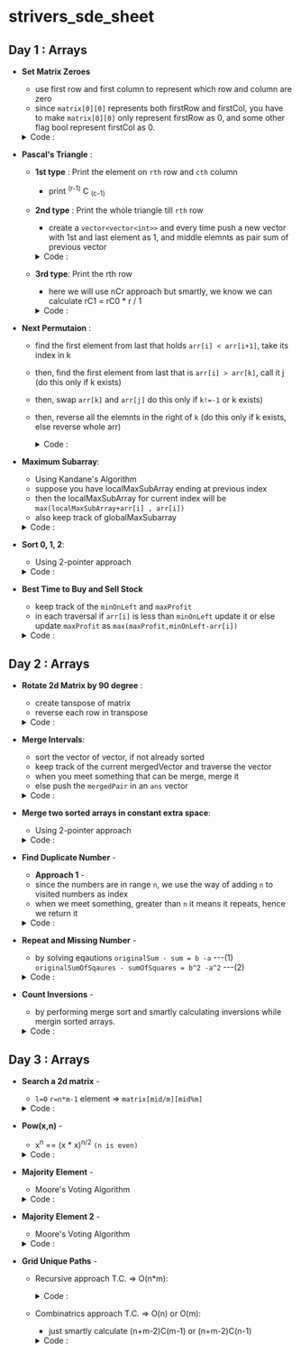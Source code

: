 # strivers_sde_sheet

## Day 1 : Arrays

- **Set Matrix Zeroes**
  - use first row and first column to represent which row and column are zero
  - since `matrix[0][0]` represents both firstRow and firstCol, you have to make `matrix[0][0]` only represent firstRow as 0, and some other flag bool represent firstCol as 0.
  <details>
  <summary>Code :</summary>
  <br>
  
  
  ```c++
    void setZeroes(vector<vector<int>>& matrix) {
        int n=matrix.size();
        int m=matrix[0].size();
        
        bool col=1;
        
        
        for(int i=0;i<n;i++){
            for(int j=0;j<m;j++){
                
                if(matrix[i][j]==0){
                    if(j==0){
                        col=0;
                    }else{
                        matrix[0][j]=0;
                        matrix[i][0]=0;
                    }
                    
                }
            }
            
        }
        
        
        for(int i=n-1;i>=0;i--){
            for(int j=m-1;j>0;j--){
                
                if(matrix[i][0]==0)
                    matrix[i][j]=0;
                
                if(matrix[0][j]==0)
                    matrix[i][j]=0;
            }
        }
        
        
        if(!col){
            for(int i=0;i<n;i++)
              matrix[i][0]=0;
        }
        
   }
  ```
  </details>
  
- **Pascal's Triangle** :
  - **1st type** : Print the element on `rth` row and `cth` column 
    - print  <sup>(r-1)</sup> C <sub>(c-1)</sub>
  
  - **2nd type** : Print the whole triangle till `rth` row
    - create a `vector<vector<int>>` and every time push a new vector with 1st and last element as 1, and middle elemnts as pair sum of previous vector
    <details>
    <summary>Code :</summary>
    <br>
  
  
    ```c++
    vector<vector<int>> generate(int numRows) {
        vector<vector<int>> pt;
        pt.push_back(vector<int>());
        pt[0].push_back(1);
        
        if(numRows==1){
            return pt;
        }else{
            pt.push_back(vector<int>());
            pt[1].push_back(1);
            pt[1].push_back(1);
            
            for(int i=3;i<=numRows;i++){
                pt.push_back(vector<int>());
                pt[i-1].push_back(1);
                
                for(auto it=pt[i-2].begin();it!=(pt[i-2].end()-1);it++){
                    int sum = *it + *(it+1);
                    pt[i-1].push_back(sum);
                }
                
                pt[i-1].push_back(1);
            }
            
            return pt;
        }
      }
    ```
  </details>
      
  - **3rd type**: Print the rth row
      - here we will use nCr approach but smartly, we know we can calculate rC1 = rC0 * r / 1
      <details>
      <summary>Code :</summary>
      <br>
  
  
      ```c++
      vector<int> getRow(int rowIndex) {
        vector<int> temp={1};
        for(int i=1;i<=rowIndex;i++){
           long long newTerm = (((long long)temp.back())*((long long)(rowIndex-i+1)))/i;
           temp.push_back(newTerm);
        }
        
        return temp;
        
      }
      ```
    </details>

- **Next Permutaion** :
  - find the first element from last that holds `arr[i] < arr[i+1]`, take its index in k
  - then, find the first element from last that is `arr[i] > arr[k]`, call it j (do this only if k exists)
  - then, swap `arr[k]` and `arr[j]` do this only if `k!=-1` or k exists)
  - then, reverse all the elemnts in the right of `k` (do this only if k exists, else reverse whole arr)
    <details>
    <summary>Code :</summary>
    <br>
  
  
    ```c++
    void nextPermutation(vector<int>& nums) {
          int n=nums.size();
        
          int k=-1;
        
          for(int i=n-2;i>=0;i--){
            if(nums[i]<nums[i+1])
            {
                k=i;
                break;
            }
          }
        
          if(k!=-1){
            int j=-1;
            
            for(int i=n-1;i>=k;i--){
                if(nums[i]>nums[k])
                {
                    j=i;
                    break;
                }
            }
            
            swap(nums[k],nums[j]);
            reverse(nums.begin()+k+1,nums.end());
            
          }
          else{
              reverse(nums.begin(),nums.end());
          }
        
        }
    ```
    </details>
        
- **Maximum Subarray**:
  - Using Kandane's Algorithm
  - suppose you have localMaxSubArray ending at previous index
  - then the localMaxSubArray for current index will be `max(localMaxSubArray+arr[i] , arr[i])`
  - also keep track of globalMaxSubarray
  <details>
  <summary>Code :</summary>
  <br>
  
  
  ```c++
  int maxSubArray(vector<int>& nums) {
        int n=nums.size();
        
        int sum=INT_MIN,localSum=0;
        
        
        for(int i=0;i<n;i++){
            if(nums[i]>=(localSum+nums[i])){
                localSum=nums[i];
            }else{
                localSum+=nums[i];
            }
            sum=max(localSum,sum);
            
            // cout<<localSum<<" "<<sum<<endl;
            
        }
        
        return sum;
    }
  ```
  </details>

- **Sort 0, 1, 2**:
  - Using 2-pointer approach
  <details>
  <summary>Code :</summary>
  <br>
  
  
  ```c++
  void sortColors(vector<int>& nums) {
        int n=nums.size();
        int i=0,j=n-1;
        
        while(i<j){
            if(nums[i]!=2){
                i++;
                continue;
            }
            
            if(nums[j]==2)
            {
                j--;
                continue;
            }
            
            swap(nums[i],nums[j]);
            
        }
        
        i=0;
        for(int k=0;k<n;k++){
            if(nums[k]==2)
            {
                j=k-1;
                break;
            }
        }
        
        while(i<j){
            if(nums[i]!=1){
                i++;
                continue;
            }
            
            if(nums[j]!=0)
            {
                j--;
                continue;
            }
            
            swap(nums[i],nums[j]);
        }
    }
  ```
  </details>  

- **Best Time to Buy and Sell Stock**
  - keep track of the `minOnLeft` and `maxProfit`
  - in each traversal if `arr[i]` is less than `minOnLeft` update it or else update `maxProfit` as `max(maxProfit,minOnLeft-arr[i])`
   <details>
  <summary>Code :</summary>
  <br>
  
  
  ```c++
      int maxProfit(vector<int>& prices) {
        int n= prices.size();
        
        int minI=0, maxProfit=0;
        
        for(int i=0;i<n;i++){
            if(prices[i]<prices[minI])
            {
                minI=i;
            }
            
            maxProfit= max(maxProfit,prices[i]-prices[minI]);
        }
        
        return maxProfit;
    }
  ```
  </details>
     
## Day 2 : Arrays
     
- **Rotate 2d Matrix by 90 degree** :
  - create tanspose of matrix
  - reverse each row in transpose
  <details>
  <summary>Code :</summary>
  <br>
  
  
  ```c++
  void rotate(vector<vector<int>>& matrix) {
        int n=matrix.size();
        int m=matrix[0].size();
        
        for(int i=0;i<n;i++){
            for(int j=0;j<i;j++){
                swap(matrix[i][j],matrix[j][i]);
            }
        }
        
        
        for(int i=0;i<n;i++)
            reverse(matrix[i].begin(),matrix[i].end());
    }
  ```
  </details>

- **Merge Intervals**:
  - sort the vector of vector, if not already sorted
  - keep track of the current mergedVector and traverse the vector
  - when you meet something that can be merge, merge it
  - else push the `mergedPair` in an `ans` vector
  <details>
  <summary>Code :</summary>
  <br>
  
  
  ```c++
  bool canMerge(vector<int> toMerge,vector<int> mergeIn){
        
       return (toMerge.front()<=mergeIn.back() && toMerge.front()>=mergeIn.front()) || (toMerge.back()<=mergeIn.back() && toMerge.back()>=mergeIn.front());
    }
    
    vector<int> merge(vector<int> toMerge,vector<int> mergeIn){
        vector<int> ans;
        
        ans.push_back(min(toMerge.front(),mergeIn.front()));
        ans.push_back(max(toMerge.back(),mergeIn.back()));
        
        return ans;
        
    }
    
    vector<vector<int>> merge(vector<vector<int>>& intervals) {
        int n=intervals.size();
        vector<vector<int>> ans;
        
        sort(intervals.begin(),intervals.end());
        
        vector<int> temp=intervals[0];
        
        for(int i=0;i<n;i++){
            
            if(canMerge(intervals[i],temp)){
              temp = merge(intervals[i],temp);
            }else{
                ans.push_back(temp);
                temp= intervals[i];
            }
            
        }
        
        ans.push_back(temp);
        
        return ans;
    
    }  
  ```
  </details>  

- **Merge two sorted arrays in constant extra space**:
    - Using 2-pointer approach
  <details>
  <summary>Code :</summary>
  <br>
  
  
  ```c++
  void merge(vector<int>& nums1, int m, vector<int>& nums2, int n) {
        int i=m-1, j=n-1, k=m+n-1;
        
        while(i>=0 && j>=0){
            if(nums1[i]<nums2[j])
            {    
                nums1[k] = nums2[j];
                k--;
                j--;
            }
            else{
                nums1[k] = nums1[i];
                k--;
                i--;
            }
            
            
        }
        
        while(i>=0)
        {
            nums1[k]=nums1[i];
            k--;
            i--;
        }
        
        while(j>=0)
        {
            nums1[k]=nums2[j];
            k--;
            j--;
        }

    }  
  ```
  </details>    

    
- **Find Duplicate Number** - 
    - **Approach 1** - 
    - since the numbers are in range `n`, we use the way of adding `n` to visited numbers as index
    - when we meet something, greater than `n` it means it repeats, hence we return it
  <details>
  <summary>Code :</summary>
  <br>
  
  
  ```c++
  int findDuplicate(vector<int>& nums) {
        int n=nums.size();
        
        for(long long e : nums){
            if(nums[(e%n)-1]>n)
                return e%n;
            else
                nums[(e%n)-1]+=n;
        }
        
        return nums[n-1];
    } 
  ```
    - **Better Approach** (does not affect original array values)- 
    - Linked List Cycle Method
  <details>
  <summary>Code :</summary>
  <br>
  
  
  ```c++
  int findDuplicate(vector<int>& nums) {
        int slow= nums[0],fast=nums[0];
        
        do{
            slow=nums[slow];
            fast=nums[nums[fast]];
        }
        while(slow!=fast);
            
        slow=nums[0];
        
        while(slow!=fast){
            slow=nums[slow];
            fast=nums[fast];
        }
        
        return slow;
    } 
  ```
  </details>   

- **Repeat and Missing Number** - 
    - by solving eqautions `originalSum - sum = b -a` ---(1) `originalSumOfSqaures - sumOfSquares = b^2 -a^2` ---(2)
  <details>
  <summary>Code :</summary>
  <br>
  
  
  ```c++
  vector<int> Solution::repeatedNumber(const vector<int> &A) {
    long n=A.size();
    vector<int> ans(2,0);
    long sum=0,sum2=0;
    for(long e:A)
    {
        sum+=e;
        sum2+=(e*e);
    }

    long ab = ((n*(n+1))/2) - sum;
    long a2b2 = ((n*(n+1)*(2*n+1))/6) - sum2;

    ans[1] = ((a2b2/ab)+ab)/2;
    ans[0] = ans[1]-ab;

    return ans;
  }
  ```
  </details>
    
- **Count Inversions** - 
    - by performing merge sort and smartly calculating inversions while mergin sorted arrays.
  <details>
  <summary>Code :</summary>
  <br>
  
  
  ```c++
  long merge(long long *arr1,long long *arr2,int a,int b){
	long ans =0;
	
	int arr[a+b];
	
	int i=0,j=0,k=0;
	while(i<a && j<b){
		if(arr1[i]<=arr2[j]){
			arr[k++]=arr1[i++];
		}
		else{
			arr[k++]=arr2[j++];
			ans+=(a-i);
		}
	}
	
	while(i<a){
		arr[k++] = arr1[i++];
	}
	
	while(j<b){
		arr[k++] = arr2[j++];
	}
	
	for(i=0;i<a+b;i++)
		arr1[i]=arr[i];
	
	return ans;
  }

  long mergeSort(long long *arr, int n){
	long ans=0;
	if(n==1)
		return 0;
	
	int l=0,r=n-1,mid;
	mid= l + (r-l)/2;
	
	ans+=mergeSort((arr+l),ceil(((double)n)/2.0));
	ans+=mergeSort((arr+mid+1),n/2);
	ans+=merge((arr+l),(arr+mid+1),ceil(((double)n)/2.0),n/2);
	
	return ans;
  }

  long long getInversions(long long *arr, int n){
	long ans = mergeSort(arr,n);
	
	return ans;
  }
  ```
  </details>
	  
## Day 3 : Arrays
	  
- **Search a 2d matrix** - 
    - `l=0` `r=n*m-1` element => `matrix[mid/m][mid%m]`
  <details>
  <summary>Code :</summary>
  <br>
  
  
  ```c++
      bool searchMatrix(vector<vector<int>>& matrix, int target) {
        int n=matrix.size();
        int m=matrix[0].size();
        
        int l=0,r=m*n-1,mid;
        
        while(l<=r){
            mid=l+(r-l)/2;
            
            if(matrix[mid/m][mid%m]>target){
                r=mid-1;
            }
            else if(matrix[mid/m][mid%m]<target){
                l=mid+1;
            }
            else{
                break;
            }
        }
        
        return matrix[mid/m][mid%m]==target;
        
        
    }
  ```
  </details>

- **Pow(x,n)** -
  - x<sup>n</sup> == (x * x)<sup>n/2</sup> `(n is even)`
  <details>
  <summary>Code :</summary>
  <br>
  
  
  ```c++
	double Pow(double x, long n) {
        if(n==1)
            return x;
        if(n==0)
            return 1;
        
        if(n&1)
            return x * myPow(x,n-1);
        else
            return myPow(x*x,n/2);
    }
    
    double myPow(double x, int n) {
       if(n>=0)
           return Pow(x,n);
        else{
            return 1.0/Pow(x,abs(n));
        }
    }
  ```
  </details>
	  
- **Majority Element** -
  - Moore's Voting Algorithm
  <details>
  <summary>Code :</summary>
  <br>
  
  
  ```c++
    int majorityElement(vector<int>& nums) {
       int el=0,ct=0,n=nums.size();
        
        for(int i=0;i<n;i++){
            if(ct==0)
                el=nums[i];
            
            if(el==nums[i])
                ct++;
            else
                ct--;
        }
        
        return el;
    }
  ```
  </details>	

- **Majority Element 2** -
  - Moore's Voting Algorithm
  <details>
  <summary>Code :</summary>
  <br>
  
  
  ```c++
    vector<int> majorityElement(vector<int>& nums) {
      long el1=LONG_LONG_MAX,el2=LONG_LONG_MAX;
      int ct1=0,ct2=0,n=nums.size();
      
      for(int i=0;i<n;i++){
          if(el1==((long)nums[i]))
              ct1++;
          else if(el2==((long)nums[i]))
              ct2++;
          else if(ct1==0)
          {
              el1=nums[i];
              ct1=1;
          }
          else if(ct2==0)
          {
              el2=nums[i];
              ct2=1;
          }
          else
          {   
              ct1--;
              ct2--;
          }
      }
        
        
      vector<int> ans;
      
      ct1=0,ct2=0;
      for(int el:nums){
        if(el==el1)
            ct1++;
        if(el==el2)
            ct2++;
      }
        
      if(ct1>n/3 && ct2>n/3){
          if(el1==el2)
              ans.push_back(el1);
          else{
            ans.push_back(el1);
            ans.push_back(el2);
              
          }
      }
      else if(ct1>n/3){
        ans.push_back(el1);
      }
      else if(ct2>n/3){
        ans.push_back(el2);
      }
        
      return ans;
        
    }
  ```
  </details>	

- **Grid Unique Paths** -
  - Recursive approach T.C. => O(n*m):
    <details>
    <summary>Code :</summary>
    <br>
  
  
    ```c++
    int uniquePaths(int m, int n) {
        
        if(m==1 && n==1)
            return 1;
        
        int rightSmallUniquePaths=0;
        if(m>1){
            if(dp[m-1][n]!=-1)
                rightSmallUniquePaths=dp[m-1][n];
            else
            {
               rightSmallUniquePaths=uniquePaths(m-1,n);
                dp[m-1][n]=rightSmallUniquePaths;
            }
        }
        
        int downSmallUniquePaths=0;
        if(n>1){
            if(dp[m][n-1]!=-1)
                downSmallUniquePaths=dp[m][n-1];
            else
            {
                downSmallUniquePaths=uniquePaths(m,n-1);
                dp[m][n-1]=downSmallUniquePaths;
            }
        }
        
        return rightSmallUniquePaths + downSmallUniquePaths;
        
    }
    ```
    </details>	
  
  - Combinatrics approach T.C. => O(n) or O(m):
    - just smartly calculate (n+m-2)C(m-1) or (n+m-2)C(n-1)
    <details>
    <summary>Code :</summary>
    <br>
  
  
    ```c++
    int uniquePaths(int m, int n) {
        double num=1,den=1;
        for(int i=m;i<=m+n-2;i++)
          num*=i;
        
        for(int i=1;i<=n-1;i++)
            den*=i;
        
        return (int)(num/den);
    }
    ```
    </details>	
